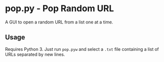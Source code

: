 # pop.py - Pop Random URL

A GUI to open a random URL from a list one at a time.

## Usage

Requires Python 3. Just run `pop.pyw` and select a `.txt` file containing a list of URLs separated by new lines.